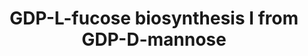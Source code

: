---
authors:
- Anwesha
- Eweitz
description: This event has been computationally inferred from an event that has been
  demonstrated in another species.<p>The inference is based on Ensembl Compara orthology
  projection. Briefly, reactions for which all involved PhysicalEntities (in input,
  output and catalyst) have a mapped ortholog or paralog are inferred to the other
  species. High-level events are also inferred for these events to allow for easier
  navigation.<p>Details of projection methods and parameters may be found <a href="/projection.html">here.</a><p>  Source:[http://plantreactome.gramene.org/
  Plant Reactome].
last-edited: 2021-05-26
organisms:
- Arabidopsis thaliana
redirect_from:
- /index.php/Pathway:WP3087
- /instance/WP3087
schema-jsonld:
- '@context': https://schema.org/
  '@id': https://wikipathways.github.io/pathways/WP3087.html
  '@type': Dataset
  creator:
    '@type': Organization
    name: WikiPathways
  description: This event has been computationally inferred from an event that has
    been demonstrated in another species.<p>The inference is based on Ensembl Compara
    orthology projection. Briefly, reactions for which all involved PhysicalEntities
    (in input, output and catalyst) have a mapped ortholog or paralog are inferred
    to the other species. High-level events are also inferred for these events to
    allow for easier navigation.<p>Details of projection methods and parameters may
    be found <a href="/projection.html">here.</a><p>  Source:[http://plantreactome.gramene.org/
    Plant Reactome].
  keywords:
  - NADPH
  - GDP-Man
  - NADP+
  - 4,6-dehydratase
  - Homologues of
  - (LOC_OS06G44270.1)
  - synthase
  - GDP-mannose
  - H2O
  - GDP-4-dehydro-6-deoxy-D-mannose
  - GDP-Fuc
  license: CC0
  name: GDP-L-fucose biosynthesis I from GDP-D-mannose
seo: CreativeWork
title: GDP-L-fucose biosynthesis I from GDP-D-mannose
wpid: WP3087
---